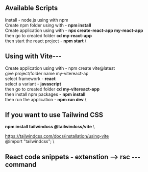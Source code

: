 ## Available Scripts
Install - node.js using with npm \
Create npm folder using with - **npm install** \
Create application using with - **npx create-react-app my-react-app** \
then go to created folder **cd my-react-app** \
then start the react project - **npm start** \

## Using with Vite---
Create application using with - npm create vite@latest \
give project/folder name my-vitereact-ap \
select framework - **react** \
select a variant - **javascript** \
then go to created folder **cd my-vitereact-app** \
then install npm packages - **npm install** \
then run the application - **npm run dev** \

## If you want to use Tailwind CSS 
**npm install tailwindcss @tailwindcss/vite** \

https://tailwindcss.com/docs/installation/using-vite \
@import "tailwindcss"; \


## React code snippets - extenstion --> rsc ---command
